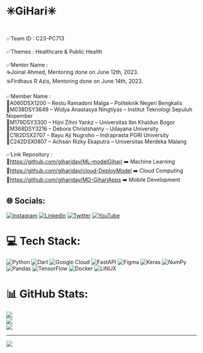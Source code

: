 # ✳️GiHari✳️<br>
<br>✅Team ID : C23-PC713<br>
<br>✅Themes  : Healthcare & Public Health<br><br>✅Mentor Name  :<br>☕Joinal Ahmed, Mentoring done on June 12th, 2023.<br>☕Firdhaus R Azis, Mentoring done on June 14th, 2023.<br><br>✅Member Name :<br>🔮A060DSX1200 – Restu Ramadoni Malga – Politeknik Negeri Bengkalis<br>🔮M038DSY3649 – Widya Anastasya Ningtiyas – Institut Teknologi Sepuluh Nopember<br>🔮M179DSY3300 – Hijni Zihni Yankz – Universitas Ibn Khaldun Bogor <br>🔮M368DSY3216 – Debora Christshanty – Udayana University<br>🔮C182DSX2707 – Bayu Aji Nugroho – Indraprasta PGRI University<br>🔮C242DSX0807 – Achsan Rizky Ekaputra – Universitas Merdeka Malang <br><br>✅Link Repository :<br>🔗https://github.com/gihariday/ML-modelGihari  ➡️ Machine Learning<br>🔗https://github.com/gihariday/cloud-DeployModel ➡️ Cloud Computing<br>🔗https://github.com/gihariday/MD-GihariApps ➡️ Mobile Development<br>


## 🌐 Socials:
[![Instagram](https://img.shields.io/badge/Instagram-%23E4405F.svg?logo=Instagram&logoColor=white)](https://instagram.com/@gihariday) [![LinkedIn](https://img.shields.io/badge/LinkedIn-%230077B5.svg?logo=linkedin&logoColor=white)](https://linkedin.com/in/gihari) [![Twitter](https://img.shields.io/badge/Twitter-%231DA1F2.svg?logo=Twitter&logoColor=white)](https://twitter.com/gihari) [![YouTube](https://img.shields.io/badge/YouTube-%23FF0000.svg?logo=YouTube&logoColor=white)](https://youtu.be/4jyEcvn9Gqk)  

# 💻 Tech Stack:
![Python](https://img.shields.io/badge/python-3670A0?style=plastic&logo=python&logoColor=ffdd54) ![Dart](https://img.shields.io/badge/dart-%230175C2.svg?style=plastic&logo=dart&logoColor=white) ![Google Cloud](https://img.shields.io/badge/Google%20Cloud-%234285F4.svg?style=plastic&logo=google-cloud&logoColor=white) ![FastAPI](https://img.shields.io/badge/FastAPI-005571?style=plastic&logo=fastapi) 	![Figma](https://img.shields.io/badge/figma-%23F24E1E.svg?style=plastic&logo=figma&logoColor=white) ![Keras](https://img.shields.io/badge/Keras-%23D00000.svg?style=plastic&logo=Keras&logoColor=white) ![NumPy](https://img.shields.io/badge/numpy-%23013243.svg?style=plastic&logo=numpy&logoColor=white) ![Pandas](https://img.shields.io/badge/pandas-%23150458.svg?style=plastic&logo=pandas&logoColor=white) ![TensorFlow](https://img.shields.io/badge/TensorFlow-%23FF6F00.svg?style=plastic&logo=TensorFlow&logoColor=white) ![Docker](https://img.shields.io/badge/docker-%230db7ed.svg?style=plastic&logo=docker&logoColor=white) ![LINUX](https://img.shields.io/badge/Linux-FCC624?style=plastic&logo=linux&logoColor=black)
# 📊 GitHub Stats:
![](https://github-readme-stats.vercel.app/api?username=gihariday&theme=tokyonight&hide_border=false&include_all_commits=false&count_private=false)<br/>
![](https://github-readme-streak-stats.herokuapp.com/?user=gihariday&theme=tokyonight&hide_border=false)<br/>
![](https://github-readme-stats.vercel.app/api/top-langs/?username=gihariday&theme=tokyonight&hide_border=false&include_all_commits=false&count_private=false&layout=compact)

---
[![](https://visitcount.itsvg.in/api?id=gihariday&icon=2&color=0)](https://visitcount.itsvg.in)

<!-- Proudly created with GPRM ( https://gprm.itsvg.in ) -->
